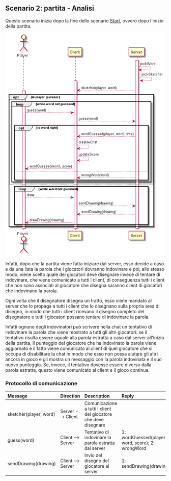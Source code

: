 ## Scenario 2: partita - Analisi
Questo scenario inizia dopo la fine dello scenario [Start](../Start/Start.jpeg), ovvero dopo l'inizio della partita.

![Game swim lane diagram](game.png)

Infatti, dopo che la partita viene fatta iniziare dal server, esso decide a caso e da una lista la parola che i giocatori dovranno indovinare e poi, allo stesso modo, viene scelto quale dei giocatori deve disegnare invece di tentare di indovinare, che viene comunicato a tutti i client, di conseguenza tutti i client che non sono associati al giocatore che disegna saranno client di giocatori che indovinano la parola.

Ogni volta che il disegnatore disegna un tratto, esso viene mandato al server che lo propaga a tutti i client che lo disegnano sulla propria area di disegno, in modo che tutti i client ricevano il disegno completo del disegnatore e tutti i giocatori possano tentare di indovinare la parola.

Infatti ognuno degli indovinatori può scrivere nella chat un tentativo di indovinare la parola che viene mostrato a tutti gli altri giocatori: se il tentativo risulta essere uguale alla parola estratta a caso dal server all'inizio della partita, il punteggio del giocatore che ha indovinato la parola viene aggiornato e il fatto viene comunicato al client di quel giocatore che si occupa di disabilitare la chat in modo che esso non possa aiutare gli altri ancora in gioco e gli mostra un messaggio con la parola indovinata e il suo nuovo punteggio. Se, invece, il tentativo dovesse essere diverso dalla parola estratta, questo viene comunicato al client e il gioco continua.

### Protocollo di comunicazione

| Message                | Direction         | Description                                                     | Reply                                             |
| :--------------------- | :---------------- | :-------------------------------------------------------------- | :------------------------------------------------ |
| sketcher(player, word) | Server --> Client | Comunicazione a tutti i client del giocatore che deve disegnare |                                                   |
| guess(word)            | Client --> Server | Tentativo di indovinare la parola estratta dal server           | 1: wordGuessed(player, word, score); 2: wrongWord |
| sendDrawing(drawing)   | Client --> Server | Invio del disegno del giocatore al server                       | 1: sendDrawing(drawing);                          |
